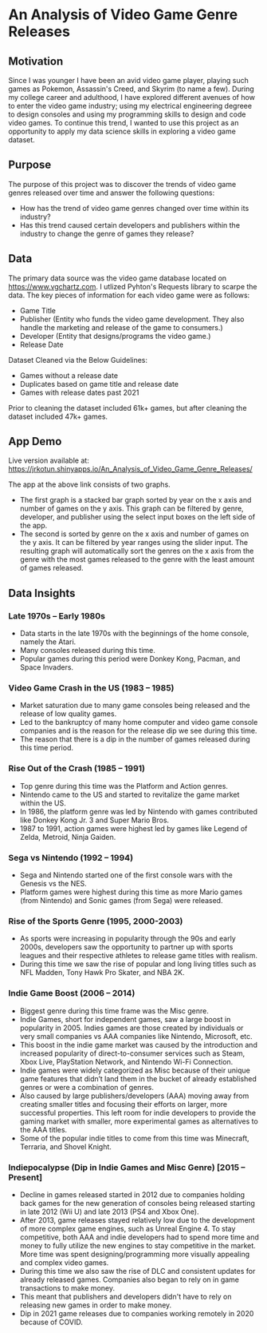 # An Analysis of Video Game Genre Releases

## Motivation
Since I was younger I have been an avid video game player, playing such games as Pokemon, Assassin's Creed, and Skyrim (to name a few). During my college career and adulthood, I have explored different avenues of how to enter the video game industry; using my electrical engineering degreee to design consoles and using my programming skills to design and code video games. To continue this trend, I wanted to use this project  as an opportunity to apply my data science skills in exploring a video game dataset.

## Purpose
The purpose of this project was to discover the trends of video game genres released over time and answer the following questions:
- How has the trend of video game genres changed over time within its industry?
- Has this trend caused certain developers and publishers within the industry to change the genre of games they release?

## Data
The primary data source was the video game database located on https://www.vgchartz.com. I utlized Pyhton's Requests library to scarpe the data. The key pieces of information for each video game were as follows:
- Game Title
- Publisher (Entity who funds the video game development. They also handle the marketing and release of the game to consumers.)
- Developer (Entity that designs/programs the video game.)
- Release Date

Dataset Cleaned via the Below Guidelines:
- Games without a release date
- Duplicates based on game title and release date
- Games with release dates past 2021

Prior to cleaning the dataset included 61k+ games, but after cleaning the dataset included 47k+ games.

## App Demo
Live version available at: https://jrkotun.shinyapps.io/An_Analysis_of_Video_Game_Genre_Releases/

The app at the above link consists of two graphs.
- The first graph is a stacked bar graph sorted by year on the x axis and number of games on the y axis. This graph can be filtered by genre, developer, and publisher using the select input boxes on the left side of the app.
- The second is sorted by genre on the x axis and number of games on the y axis. It can be filtered by year ranges using the slider input. The resulting graph will automatically sort the genres on the x axis from the genre with the most games released to the genre with the least amount of games released.

## Data Insights
### Late 1970s – Early 1980s
- Data starts in the late 1970s with the beginnings of the home console, namely the Atari.
- Many consoles released during this time.
- Popular games during this period were Donkey Kong, Pacman, and Space Invaders.

### Video Game Crash in the US (1983 – 1985)
- Market saturation due to many game consoles being released and the release of low quality games.
- Led to the bankruptcy of many home computer and video game console companies and is the reason for the release dip we see during this time.
- The reason that there is a dip in the number of games released during this time period.

### Rise Out of the Crash (1985 – 1991)
- Top genre during this time was the Platform and Action genres.
- Nintendo came to the US and started to revitalize the game market within the US.
- In 1986, the platform genre was led by Nintendo with games contributed like Donkey Kong Jr. 3 and Super Mario Bros.
- 1987 to 1991, action games were highest led by games like Legend of Zelda, Metroid, Ninja Gaiden.

### Sega vs Nintendo (1992 – 1994)
- Sega and Nintendo started one of the first console wars with the Genesis vs the NES.
- Platform games were highest during this time as more Mario games (from Nintendo) and Sonic games (from Sega) were released.

### Rise of the Sports Genre (1995, 2000-2003)
- As sports were increasing in popularity through the 90s and early 2000s, developers saw the opportunity to partner up with sports leagues and their respective athletes to release game titles with realism.
- During this time we saw the rise of popular and long living titles such as NFL Madden, Tony Hawk Pro Skater, and NBA 2K.

### Indie Game Boost (2006 – 2014)
- Biggest genre during this time frame was the Misc genre.
- Indie Games, short for independent games, saw a large boost in popularity in 2005. Indies games are those created by individuals or very small companies vs AAA companies like Nintendo, Microsoft, etc.
- This boost in the indie game market was caused by the introduction and increased popularity of direct-to-consumer services such as Steam, Xbox Live, PlayStation Network, and Nintendo Wi-Fi Connection. 
- Indie games were widely categorized as Misc because of their unique game features that didn’t land them in the bucket of already established genres or were a combination of genres.
- Also caused by large publishers/developers (AAA) moving away from creating smaller titles and focusing their efforts on larger, more successful properties. This left room for indie developers to provide the gaming market with smaller, more experimental games as alternatives to the AAA titles.
- Some of the popular indie titles to come from this time was Minecraft, Terraria, and Shovel Knight.

### Indiepocalypse (Dip in Indie Games and Misc Genre) [2015 – Present]
- Decline in games released started in 2012 due to companies holding back games for the new generation of consoles being released starting in late 2012 (Wii U) and late 2013 (PS4 and Xbox One).
- After 2013, game releases stayed relatively low due to the development of more complex game engines, such as Unreal Engine 4. To stay competitive, both AAA and indie developers had to spend more time and money to fully utilize the new engines to stay competitive in the market. More time was spent designing/programming more visually appealing and complex video games.
- During this time we also saw the rise of DLC and consistent updates for already released games. Companies also began to rely on in game transactions to make money.
- This meant that publishers and developers didn't have to rely on releasing new games in order to make money.
- Dip in 2021 game releases due to companies working remotely in 2020 because of COVID.

